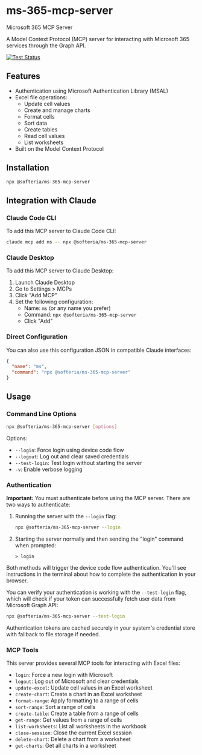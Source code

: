 # ms-365-mcp-server

Microsoft 365 MCP Server

A Model Context Protocol (MCP) server for interacting with Microsoft 365 services through the Graph API.

[![Test Status](https://img.shields.io/badge/tests-passing-brightgreen)]()

## Features

- Authentication using Microsoft Authentication Library (MSAL)
- Excel file operations:
    - Update cell values
    - Create and manage charts
    - Format cells
    - Sort data
    - Create tables
    - Read cell values
    - List worksheets
- Built on the Model Context Protocol

## Installation

```bash
npx @softeria/ms-365-mcp-server
```

## Integration with Claude

### Claude Code CLI

To add this MCP server to Claude Code CLI:

```bash
claude mcp add ms -- npx @softeria/ms-365-mcp-server
```

### Claude Desktop

To add this MCP server to Claude Desktop:

1. Launch Claude Desktop
2. Go to Settings > MCPs
3. Click "Add MCP"
4. Set the following configuration:
    - Name: `ms` (or any name you prefer)
    - Command: `npx @softeria/ms-365-mcp-server`
    - Click "Add"

### Direct Configuration

You can also use this configuration JSON in compatible Claude interfaces:

```json
{
  "name": "ms",
  "command": "npx @softeria/ms-365-mcp-server"
}
```

## Usage

### Command Line Options

```bash
npx @softeria/ms-365-mcp-server [options]
```

Options:

- `--login`: Force login using device code flow
- `--logout`: Log out and clear saved credentials
- `--test-login`: Test login without starting the server
- `-v`: Enable verbose logging

### Authentication

**Important:** You must authenticate before using the MCP server. There are two ways to authenticate:

1. Running the server with the `--login` flag:
   ```bash
   npx @softeria/ms-365-mcp-server --login
   ```

2. Starting the server normally and then sending the "login" command when prompted:
   ```
   > login
   ```

Both methods will trigger the device code flow authentication. You'll see instructions in the terminal about how to
complete the authentication in your browser.

You can verify your authentication is working with the `--test-login` flag, which will check if your token can successfully fetch user data from Microsoft Graph API:

```bash
npx @softeria/ms-365-mcp-server --test-login
```

Authentication tokens are cached securely in your system's credential store with fallback to file storage if needed.

### MCP Tools

This server provides several MCP tools for interacting with Excel files:

- `login`: Force a new login with Microsoft
- `logout`: Log out of Microsoft and clear credentials
- `update-excel`: Update cell values in an Excel worksheet
- `create-chart`: Create a chart in an Excel worksheet
- `format-range`: Apply formatting to a range of cells
- `sort-range`: Sort a range of cells
- `create-table`: Create a table from a range of cells
- `get-range`: Get values from a range of cells
- `list-worksheets`: List all worksheets in the workbook
- `close-session`: Close the current Excel session
- `delete-chart`: Delete a chart from a worksheet
- `get-charts`: Get all charts in a worksheet
